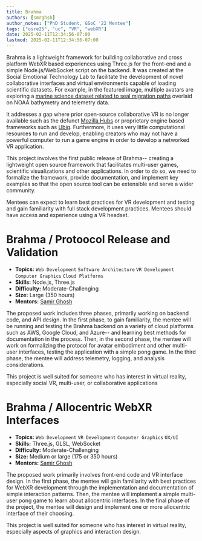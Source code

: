 ```yaml
---
title: Brahma
authors: [smrghsh]
author_notes: ["PhD Student, GSoC '22 Mentee"]
tags: ["osre25", "uc", "VR", "webXR"]
date: 2025-02-11T12:34:56-07:00
lastmod: 2025-02-11T12:34:56-07:00
---
```



Brahma is a lightweight framework for building collaborative and cross platform WebXR based experiences using Three.js for the front-end and a simple Node.js/WebSocket script on the backend. It was created at the Social Emotional Technology Lab to facilitate the development of novel collaborative interfaces and virtual environments capable of loading scientific datasets. For example, in the featured image, multiple avatars are exploring a [marine science dataset related to seal migration paths](https://www.science.org/doi/10.1126/science.adf0566) overlaid on NOAA bathymetry and telemetry data. 

It addresses a gap where prior open-source collaborative VR is no longer available such as the defunct [Mozilla Hubs](https://support.mozilla.org/en-US/kb/end-support-mozilla-hubs) or proprietary engine based frameworks such as [Ubiq](https://ubiq.online/). Furthermore, it uses very little computational resources to run and develop, enabling creators who may not have a powerful computer to run a game engine in order to develop a networked VR application.

This project involves the first public release of Brahma-- creating a lightweight open source framework that facilitates multi-user games, scientific visualizations and other applications. In order to do so, we need to formalize the framework, provide documentation, and implement key examples so that the open source tool can be extensible and serve a wider community.

Mentees can expect to learn best practices for VR development and testing and gain familiarity with full stack development practices. Mentees should have access and experience using a VR headset.

# Brahma / Protoocol Release and Validation

- **Topics:** `Web Development` `Software Architecture` `VR Development`  `Computer Graphics` `Cloud Platforms`
- **Skills:** Node.js, Three.js
- **Difficulty:** Moderate-Challenging
- **Size:** Large (350 hours)
- **Mentors:** [Samir Ghosh](mailto:sghosh17@ucsc.edu)

The proposed work includes three phases, primarily working on backend code, and API design. In the first phase, to gain familiarity, the mentee will be running and testing the Brahma backend on a variety of cloud platforms such as AWS, Google Cloud, and Azure-- and learning best methods for documentation in the process. Then, in the second phase, the mentee will work on formalizing the protocol for avatar embodiment and other multi-user interfaces, testing the application with a simple pong game. In the third phase, the mentee will address telemetry, logging, and analysis considerations. 

This project is well suited for someone who has interest in virtual reality, especially social VR, multi-user, or collaborative applications

# Brahma / Allocentric WebXR Interfaces
- **Topics:** `Web Development` `VR Development` `Computer Graphics` `UX/UI`
- **Skills:** Three.js, GLSL, WebSocket
- **Difficulty:** Moderate-Challenging
- **Size:** Medium or large (175 or 350 hours)
- **Mentors:** [Samir Ghosh](mailto:sghosh17@ucsc.edu)

The proposed work primarily involves front-end code and VR interface design. In the first phase, the mentee will gain familiarity with best practices for WebXR development through the implementation and documentation of simple interaction patterns. Then, the mentee will implement a simple multi-user pong game to learn about allocentric interfaces. In the final phase of the project, the mentee will design and implement one or more allocentric interface of their choosing.

This project is well suited for someone who has interest in virtual reality, especially aspects of graphics and interaction design.
